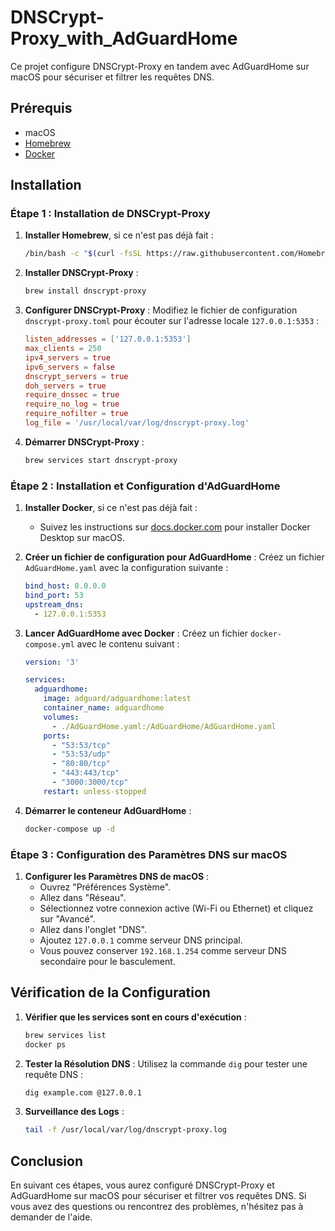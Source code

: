 # DNSCrypt-Proxy_with_AdGuardHome

Ce projet configure DNSCrypt-Proxy en tandem avec AdGuardHome sur macOS pour sécuriser et filtrer les requêtes DNS. 

## Prérequis

- macOS
- [Homebrew](https://brew.sh/)
- [Docker](https://docs.docker.com/get-docker/)

## Installation

### Étape 1 : Installation de DNSCrypt-Proxy

1. **Installer Homebrew**, si ce n'est pas déjà fait :
   ```bash
   /bin/bash -c "$(curl -fsSL https://raw.githubusercontent.com/Homebrew/install/HEAD/install.sh)"
   ```

2. **Installer DNSCrypt-Proxy** :
   ```bash
   brew install dnscrypt-proxy
   ```

3. **Configurer DNSCrypt-Proxy** :
   Modifiez le fichier de configuration `dnscrypt-proxy.toml` pour écouter sur l'adresse locale `127.0.0.1:5353` :
   ```toml
   listen_addresses = ['127.0.0.1:5353']
   max_clients = 250
   ipv4_servers = true
   ipv6_servers = false
   dnscrypt_servers = true
   doh_servers = true
   require_dnssec = true
   require_no_log = true
   require_nofilter = true
   log_file = '/usr/local/var/log/dnscrypt-proxy.log'
   ```

4. **Démarrer DNSCrypt-Proxy** :
   ```bash
   brew services start dnscrypt-proxy
   ```

### Étape 2 : Installation et Configuration d'AdGuardHome

1. **Installer Docker**, si ce n'est pas déjà fait :
   - Suivez les instructions sur [docs.docker.com](https://docs.docker.com/get-docker/) pour installer Docker Desktop sur macOS.

2. **Créer un fichier de configuration pour AdGuardHome** :
   Créez un fichier `AdGuardHome.yaml` avec la configuration suivante :
   ```yaml
   bind_host: 0.0.0.0
   bind_port: 53
   upstream_dns:
     - 127.0.0.1:5353
   ```

3. **Lancer AdGuardHome avec Docker** :
   Créez un fichier `docker-compose.yml` avec le contenu suivant :
   ```yaml
   version: '3'

   services:
     adguardhome:
       image: adguard/adguardhome:latest
       container_name: adguardhome
       volumes:
         - ./AdGuardHome.yaml:/AdGuardHome/AdGuardHome.yaml
       ports:
         - "53:53/tcp"
         - "53:53/udp"
         - "80:80/tcp"
         - "443:443/tcp"
         - "3000:3000/tcp"
       restart: unless-stopped
   ```

4. **Démarrer le conteneur AdGuardHome** :
   ```bash
   docker-compose up -d
   ```

### Étape 3 : Configuration des Paramètres DNS sur macOS

1. **Configurer les Paramètres DNS de macOS** :
   - Ouvrez "Préférences Système".
   - Allez dans "Réseau".
   - Sélectionnez votre connexion active (Wi-Fi ou Ethernet) et cliquez sur "Avancé".
   - Allez dans l'onglet "DNS".
   - Ajoutez `127.0.0.1` comme serveur DNS principal.
   - Vous pouvez conserver `192.168.1.254` comme serveur DNS secondaire pour le basculement.

## Vérification de la Configuration

1. **Vérifier que les services sont en cours d'exécution** :
   ```bash
   brew services list
   docker ps
   ```

2. **Tester la Résolution DNS** :
   Utilisez la commande `dig` pour tester une requête DNS :
   ```bash
   dig example.com @127.0.0.1
   ```

3. **Surveillance des Logs** :
   ```bash
   tail -f /usr/local/var/log/dnscrypt-proxy.log
   ```

## Conclusion

En suivant ces étapes, vous aurez configuré DNSCrypt-Proxy et AdGuardHome sur macOS pour sécuriser et filtrer vos requêtes DNS. Si vous avez des questions ou rencontrez des problèmes, n'hésitez pas à demander de l'aide.
